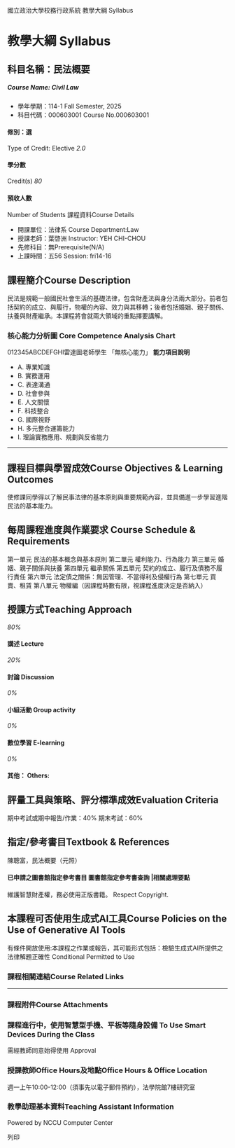 國立政治大學校務行政系統 教學大綱 Syllabus
# 教學大綱 Syllabus
##  科目名稱：民法概要
#####  Course Name: Civil Law
  * 學年學期：114-1 Fall Semester, 2025 
  * 科目代碼：000603001 Course No.000603001


#### 修別：選
Type of Credit: Elective 
_2.0_
#### 學分數
Credit(s)
_80_
#### 預收人數
Number of Students
課程資料Course Details
  * 開課單位：法律系 Course Department:Law 
  * 授課老師：葉啓洲 Instructor: YEH CHI-CHOU 
  * 先修科目：無Prerequisite(N/A)
  * 上課時間：五56 Session: fri14-16


##  課程簡介Course Description
民法是規範一般國民社會生活的基礎法律，包含財產法與身分法兩大部分。前者包括契約的成立、與履行，物權的內容、效力與其移轉；後者包括婚姻、親子關係、扶養與財產繼承。本課程將會就兩大領域的重點擇要講解。
###  核心能力分析圖 Core Competence Analysis Chart
012345ABCDEFGHI雷達圖老師學生
「無核心能力」 
**能力項目說明**
  * A. 專業知識
  * B. 實務運用
  * C. 表達溝通
  * D. 社會參與
  * E. 人文關懷
  * F. 科技整合
  * G. 國際視野
  * H. 多元整合運籌能力
  * I. 理論實務應用、規劃與反省能力


* * *
##  課程目標與學習成效Course Objectives & Learning Outcomes 
使修課同學得以了解民事法律的基本原則與重要規範內容，並具備進一步學習進階民法的基本能力。
##  每周課程進度與作業要求 Course Schedule & Requirements
第一單元 民法的基本概念與基本原則
第二單元 權利能力、行為能力
第三單元 婚姻、親子關係與扶養
第四單元 繼承關係
第五單元 契約的成立、履行及債務不履行責任
第六單元 法定債之關係：無因管理、不當得利及侵權行為
第七單元 買賣、租賃
第八單元 物權編（因課程時數有限，視課程進度決定是否納入）
##  授課方式Teaching Approach
_80%_
####  講述 Lecture
_20%_
####  討論 Discussion
_0%_
####  小組活動 Group activity
_0%_
####  數位學習 E-learning
_0%_
####  其他： Others:
##  評量工具與策略、評分標準成效Evaluation Criteria
期中考試或期中報告/作業：40%
期末考試：60%
##  指定/參考書目Textbook & References
陳聰富，民法概要（元照）
####  已申請之圖書館指定參考書目  圖書館指定參考書查詢 |相關處理要點
維護智慧財產權，務必使用正版書籍。 Respect Copyright.
##  本課程可否使用生成式AI工具Course Policies on the Use of Generative AI Tools
有條件開放使用:本課程之作業或報告，其可能形式包括：檢驗生成式AI所提供之法律解題正確性 Conditional Permitted to Use 
###  課程相關連結Course Related Links
* * *
###  課程附件Course Attachments
###  課程進行中，使用智慧型手機、平板等隨身設備 To Use Smart Devices During the Class
需經教師同意始得使用  Approval
###  授課教師Office Hours及地點Office Hours & Office Location
週一上午10:00-12:00（須事先以電子郵件預約），法學院館7樓研究室
###  教學助理基本資料Teaching Assistant Information
Powered by NCCU Computer Center
  
列印
